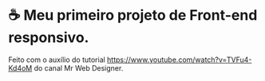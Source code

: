 # ☕ Meu primeiro projeto de Front-end responsivo.
Feito com o auxílio do tutorial https://www.youtube.com/watch?v=TVFu4-Kd4oM do canal Mr Web Designer.
